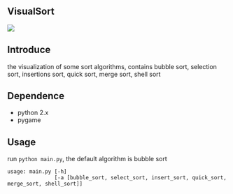 VisualSort
----------
![](https://raw.github.com/ragnraok/VisualSort/master/DeepinScreenshot-3337.png)

## Introduce

the visualization of some sort algorithms, contains bubble sort, selection sort,
insertions sort, quick sort, merge sort, shell sort

## Dependence

- python 2.x
- pygame

## Usage

run ``python main.py``, the default algorithm is bubble sort

```
usage: main.py [-h]
               [-a [bubble_sort, select_sort, insert_sort, quick_sort, merge_sort, shell_sort]]
```
